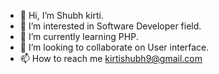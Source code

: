 - 👋 Hi, I’m Shubh kirti.
- 👀 I’m interested in Software Developer field.
- 🌱 I’m currently learning PHP.
- 💞️ I’m looking to collaborate on User interface.
- 📫 How to reach me kirtishubh9@gmail.com

<!---
Shubhkirti-9/Shubhkirti-9 is a ✨ special ✨ repository because its `README.md` (this file) appears on your GitHub profile.
You can click the Preview link to take a look at your changes.
--->
